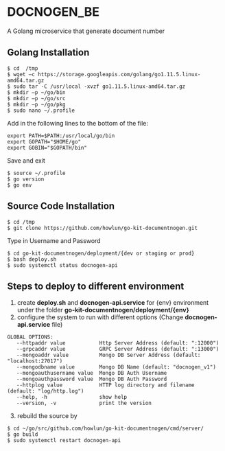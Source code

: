 # DOCNOGEN_BE
A Golang microservice that generate document number

## Golang Installation
```
$ cd  /tmp
$ wget –c https://storage.googleapis.com/golang/go1.11.5.linux-amd64.tar.gz
$ sudo tar -C /usr/local -xvzf go1.11.5.linux-amd64.tar.gz
$ mkdir –p ~/go/bin
$ mkdir –p ~/go/src
$ mkdir –p ~/go/pkg
$ sudo nano ~/.profile
```
 Add in the following lines to the bottom of the file:
```
export PATH=$PATH:/usr/local/go/bin
export GOPATH="$HOME/go"
export GOBIN="$GOPATH/bin"
```
Save and exit

```
$ source ~/.profile
$ go version
$ go env
```

## Source Code Installation
```
$ cd /tmp
$ git clone https://github.com/howlun/go-kit-documentnogen.git
```
Type in Username and Password
```
$ cd go-kit-documentnogen/deployment/{dev or staging or prod}
$ bash deploy.sh
$ sudo systemctl status docnogen-api
```

## Steps to deploy to different environment
1. create **deploy.sh** and **docnogen-api.service** for {env} environment under the folder **go-kit-documentnogen/deployment/{env}**
2. configure the system to run with different options (Change **docnogen-api.service** file)
```
GLOBAL OPTIONS:
   --httpaddr value           Http Server Address (default: ":12000")
   --grpcaddr value           GRPC Server Address (default: ":13000")
   --mongoaddr value          Mongo DB Server Address (default: "localhost:27017")
   --mongodbname value        Mongo DB Name (default: "docnogen_v1")
   --mongoauthusername value  Mongo DB Auth Username
   --mongoauthpassword value  Mongo DB Auth Password
   --httplog value            HTTP log directory and filename (default: "log/http.log")
   --help, -h                 show help
   --version, -v              print the version
```
3. rebuild the source by
```
$ cd ~/go/src/github.com/howlun/go-kit-documentnogen/cmd/server/
$ go build
$ sudo systemctl restart docnogen-api
```